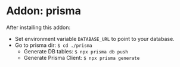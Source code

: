 # Addon: prisma

After installing this addon:
- Set environment variable `DATABASE_URL` to point to your database.
- Go to prisma dir: `$ cd ./prisma`
  - Generate DB tables: `$ npx prisma db push`
  - Generate Prisma Client: `$ npx prisma generate`
